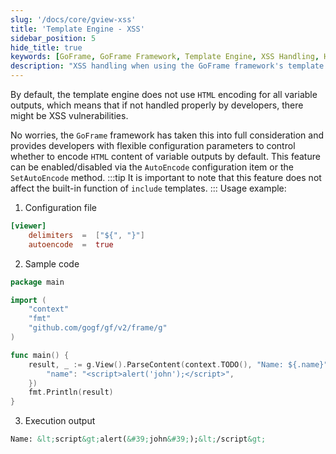 ```yaml
---
slug: '/docs/core/gview-xss'
title: 'Template Engine - XSS'
sidebar_position: 5
hide_title: true
keywords: [GoFrame, GoFrame Framework, Template Engine, XSS Handling, HTML Encoding, AutoEncode, SetAutoEncode, Variable Output, Security, Framework Configuration]
description: "XSS handling when using the GoFrame framework's template engine. By default, output variables are not HTML encoded, which may lead to XSS vulnerabilities. However, the GoFrame framework provides flexible configuration options to control encoding effects through the AutoEncode or SetAutoEncode methods to enhance output security."
---
```


By default, the template engine does not use `HTML` encoding for all variable outputs, which means that if not handled properly by developers, there might be XSS vulnerabilities.

No worries, the `GoFrame` framework has taken this into full consideration and provides developers with flexible configuration parameters to control whether to encode `HTML` content of variable outputs by default. This feature can be enabled/disabled via the `AutoEncode` configuration item or the `SetAutoEncode` method. 
:::tip
It is important to note that this feature does not affect the built-in function of `include` templates.
:::
Usage example:

1. Configuration file

```toml
[viewer]
    delimiters  =  ["${", "}"]
    autoencode  =  true
```

2. Sample code

```go
package main

import (
    "context"
    "fmt"
    "github.com/gogf/gf/v2/frame/g"
)

func main() {
    result, _ := g.View().ParseContent(context.TODO(), "Name: ${.name}", g.Map{
        "name": "<script>alert('john');</script>",
    })
    fmt.Println(result)
}
```

3. Execution output

```html
Name: &lt;script&gt;alert(&#39;john&#39;);&lt;/script&gt;
```